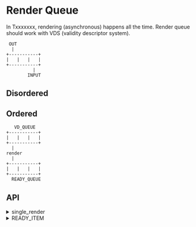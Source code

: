 # Render Queue
In Txxxxxxx, rendering (asynchronous) happens all the time. Render queue should work with VDS (validity descriptor system).

```
 OUT
  |
+-----------+
|   |   |   |
+-----------+
          |
        INPUT
```

## Disordered

## Ordered

```
   VD_QUEUE
+-----------+
|   |   |   |
+-----------+
  |
render
  |
+-----------+
|   |   |   |
+-----------+
  READY_QUEUE
```

## API
<details>
  <summary>single_render</summary>
  
  ```ts
  declare function single_render(set: any, option: { diff: boolean }): Promise<void>;
  ```
</details>

 <details>
  <summary>READY_ITEM</summary>
  
  ```ts
  declare interface READY_ITEM {
   // ...
   _$vd: number | string;
   // ...
  };
  ```
</details>
